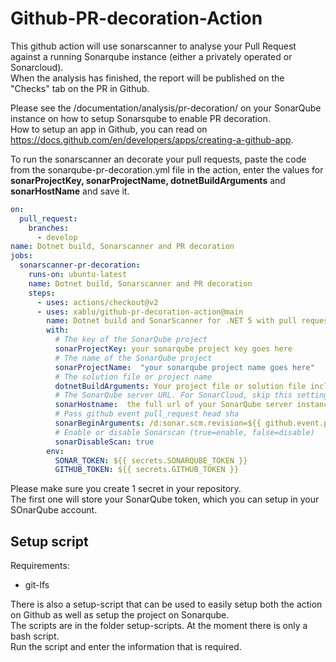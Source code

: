 # Github-PR-decoration-Action
This github action will use sonarscanner to analyse your Pull Request against a running Sonarqube instance (either a privately operated or Sonarcloud).  
When the analysis has finished, the report will be published on the "Checks" tab on the PR in Github.

Please see the /documentation/analysis/pr-decoration/ on your SonarQube instance on how to setup Sonarsqube to enable PR decoration.  
How to setup an app in Github, you can read on https://docs.github.com/en/developers/apps/creating-a-github-app.

To run the sonarscanner an decorate your pull requests, paste the code from the sonarqube-pr-decoration.yml file in the action, enter the values for **sonarProjectKey, sonarProjectName, dotnetBuildArguments** and **sonarHostName** and save it.

```yaml
on: 
  pull_request:
    branches:
      - develop
name: Dotnet build, Sonarscanner and PR decoration
jobs:
  sonarscanner-pr-decoration:
    runs-on: ubuntu-latest
    name: Dotnet build, Sonarscanner and PR decoration
    steps:
      - uses: actions/checkout@v2
      - uses: xablu/github-pr-decoration-action@main
        name: Dotnet build and SonarScanner for .NET 5 with pull request decoration support
        with:
          # The key of the SonarQube project
          sonarProjectKey: your sonarqube project key goes here
          # The name of the SonarQube project
          sonarProjectName:  "your sonarqube project name goes here"
          # The solution file or project name
          dotnetBuildArguments: Your project file or solution file including relative path goes here
          # The SonarQube server URL. For SonarCloud, skip this setting.
          sonarHostname:  the full url of your SonarQube server instance goes here
          # Pass github event pull_request head sha
          sonarBeginArguments: /d:sonar.scm.revision=${{ github.event.pull_request.head.sha }}
          # Enable or disable Sonarscan (true=enable, false=disable)
          sonarDisableScan: true
        env:
          SONAR_TOKEN: ${{ secrets.SONARQUBE_TOKEN }}
          GITHUB_TOKEN: ${{ secrets.GITHUB_TOKEN }}
```
Please make sure you create 1 secret in your repository.  
The first one will store your SonarQube token, which you can setup in your SOnarQube account.  

## Setup script
Requirements:  
* git-lfs  
  
There is also a setup-script that can be used to easily setup both the action on Github as well as setup the project on Sonarqube.  
The scripts are in the folder setup-scripts. At the moment there is only a bash script.  
Run the script and enter the information that is required.